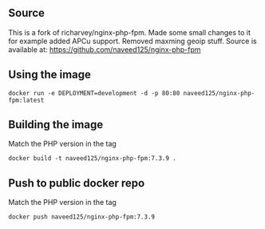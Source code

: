 ## Source
This is a fork of richarvey/nginx-php-fpm. Made some small changes to it for example added APCu support. Removed maxming geoip stuff. 
Source is available at: https://github.com/naveed125/nginx-php-fpm

## Using the image
```
docker run -e DEPLOYMENT=development -d -p 80:80 naveed125/nginx-php-fpm:latest
```

## Building the image
Match the PHP version in the tag

```
docker build -t naveed125/nginx-php-fpm:7.3.9 .
```

## Push to public docker repo
Match the PHP version in the tag
```
docker push naveed125/nginx-php-fpm:7.3.9
```
